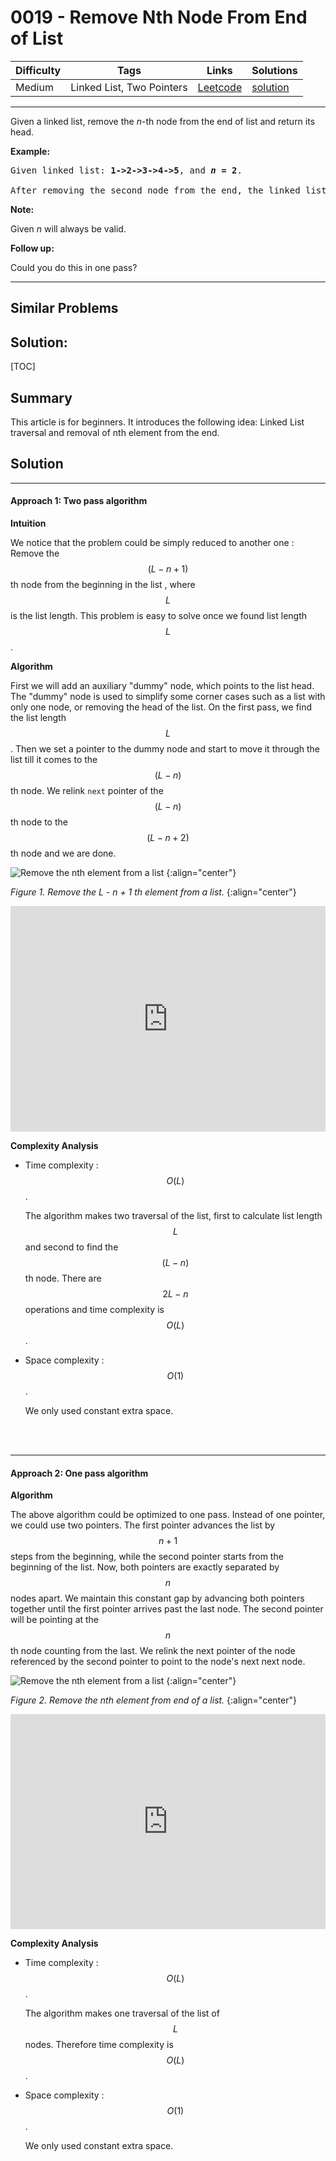 # 0019 - Remove Nth Node From End of List

Difficulty  | Tags | Links | Solutions
----------- | ---- | ----- | -----
Medium | Linked List, Two Pointers | [Leetcode](https://leetcode.com/problems/remove-nth-node-from-end-of-list) | [solution](https://leetcode.com/problems/remove-nth-node-from-end-of-list/solution/)


-----------

<p>Given a linked list, remove the <em>n</em>-th node from the end of list and return its head.</p>

<p><strong>Example:</strong></p>

<pre>
Given linked list: <strong>1-&gt;2-&gt;3-&gt;4-&gt;5</strong>, and <strong><em>n</em> = 2</strong>.

After removing the second node from the end, the linked list becomes <strong>1-&gt;2-&gt;3-&gt;5</strong>.
</pre>

<p><strong>Note:</strong></p>

<p>Given <em>n</em> will always be valid.</p>

<p><strong>Follow up:</strong></p>

<p>Could you do this in one pass?</p>


-----------


## Similar Problems




## Solution:

[TOC]

## Summary
This article is for beginners. It introduces the following idea:
Linked List traversal and removal of nth element from the end.

## Solution

---
#### Approach 1: Two pass algorithm

**Intuition**

 We notice that the problem could be simply reduced to another one : Remove the $$(L - n + 1)$$ th node from the beginning in the list , where $$L$$ is the list length. This problem is easy to solve once we found list length $$L$$.

**Algorithm**

First we will add an auxiliary "dummy" node, which points to the list head. The "dummy" node is used to simplify some corner cases such as a list with only one node, or removing the head of the list. On the first pass, we find the list length $$L$$. Then we set a pointer to the dummy node and start to move it through the list till it comes to the $$(L - n)$$ th node. We relink `next` pointer of the $$(L - n)$$ th node to the $$(L - n + 2)$$ th node and we are done.

![Remove the nth element from a list](https://leetcode.com/media/original_images/19_Remove_nth_node_from_end_of_listA.png)
{:align="center"}

*Figure 1. Remove the L - n + 1 th element from a list.*
{:align="center"}

<iframe src="https://leetcode.com/playground/mjMSbADc/shared" frameBorder="0" width="100%" height="361" name="mjMSbADc"></iframe>

**Complexity Analysis**

* Time complexity : $$O(L)$$.

    The algorithm makes two traversal of the list, first to calculate list length $$L$$ and second to find the $$(L - n)$$ th node. There are $$2L-n$$ operations and time complexity is $$O(L)$$.

* Space complexity : $$O(1)$$.

    We only used constant extra space.
<br />
<br />

---
#### Approach 2: One pass algorithm

**Algorithm**

The above algorithm could be optimized to one pass. Instead of one pointer, we could use two pointers. The first pointer advances the list by $$n+1$$ steps from the beginning, while the second pointer starts from the beginning of the list. Now, both pointers are exactly separated by $$n$$ nodes apart. We maintain this constant gap by advancing both pointers together until the first pointer arrives past the last node. The second pointer will be pointing at the $$n$$th node counting from the last.
We relink the next pointer of the node referenced by the second pointer to point to the node's next next node.

![Remove the nth element from a list](https://leetcode.com/media/original_images/19_Remove_nth_node_from_end_of_listB.png)
{:align="center"}

*Figure 2. Remove the nth element from end of a list.*
{:align="center"}

<iframe src="https://leetcode.com/playground/BPxLi8Wz/shared" frameBorder="0" width="100%" height="344" name="BPxLi8Wz"></iframe>

**Complexity Analysis**

* Time complexity : $$O(L)$$.

    The algorithm makes one traversal of the list of $$L$$ nodes. Therefore time complexity is $$O(L)$$.

* Space complexity : $$O(1)$$.

    We only used constant extra space.
